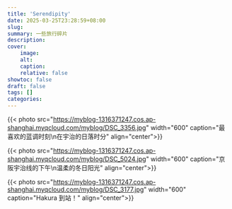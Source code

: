 ```yaml
---
title: 'Serendipity'
date: 2025-03-25T23:28:59+08:00
slug:
summary: 一些旅行碎片
description:
cover:
    image:
    alt:
    caption:
    relative: false
showtoc: false
draft: false
tags: []
categories:
---
```


{{< photo src="https://myblog-1316371247.cos.ap-shanghai.myqcloud.com/myblog/DSC_3356.jpg" width="600" caption="最喜欢的蓝调时刻\n在宇治的日落时分" align="center">}}

{{< photo src="https://myblog-1316371247.cos.ap-shanghai.myqcloud.com/myblog/DSC_5024.jpg" width="600" caption="京阪宇治线的下午\n温柔的冬日阳光" align="center">}}

{{< photo src="https://myblog-1316371247.cos.ap-shanghai.myqcloud.com/myblog/DSC_3177.jpg" width="600" caption="Hakura 到站！" align="center">}}


